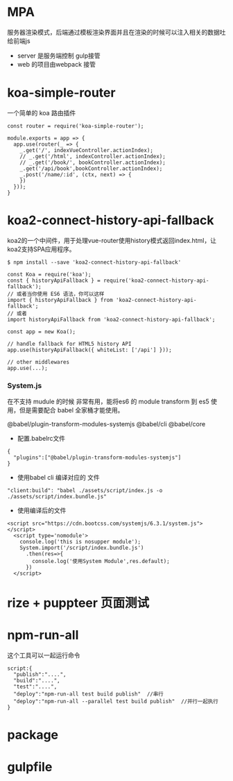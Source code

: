 # MPA
  服务器渲染模式，后端通过模板渲染界面并且在渲染的时候可以注入相关的数据吐给前端js

- server 是服务端控制 gulp接管
- web 的项目由webpack 接管


# koa-simple-router
  一个简单的 koa 路由插件
```
const router = require('koa-simple-router');

module.exports = app => {
  app.use(router(_ => {
    _.get('/', indexVueController.actionIndex);
    // _.get('/html', indexController.actionIndex);
    // _.get('/book/', bookController.actionIndex);
    _.get('/api/book',bookController.actionIndex);
    _.post('/name/:id', (ctx, next) => {
    })
  }));
}
```

# koa2-connect-history-api-fallback
koa2的一个中间件，用于处理vue-router使用history模式返回index.html，让koa2支持SPA应用程序。

```
$ npm install --save 'koa2-connect-history-api-fallback'
```

```
const Koa = require('koa');
const { historyApiFallback } = require('koa2-connect-history-api-fallback');
// 或者当你使用 ES6 语法，你可以这样
import { historyApiFallback } from 'koa2-connect-history-api-fallback';
// 或者
import historyApiFallback from 'koa2-connect-history-api-fallback';
 
const app = new Koa();
 
// handle fallback for HTML5 history API
app.use(historyApiFallback({ whiteList: ['/api'] }));
 
// other middlewares
app.use(...);
```

### System.js
在不支持 mudule 的时候 非常有用，能将es6 的 module transform 到 es5 使用，但是需要配合 babel 全家桶才能使用。

@babel/plugin-transform-modules-systemjs
@babel/cli
@babel/core

- 配置.babelrc文件 
```
{
  "plugins":["@babel/plugin-transform-modules-systemjs"]
}
```

- 使用babel cli 编译对应的 文件

```
"client:build": "babel ./assets/script/index.js -o ./assets/script/index.bundle.js"
```

- 使用编译后的文件 
```
<script src="https://cdn.bootcss.com/systemjs/6.3.1/system.js"></script>
  <script type='nomodule'>
    console.log('this is nosupper module');
    System.import('/script/index.bundle.js')
      .then(res=>{
        console.log('使用System Module',res.default);
      })
  </script>
```

# rize + puppteer 页面测试


# npm-run-all
  这个工具可以一起运行命令

```
script:{
  "publish":"....",
  "build":"....",
  "test":"....",
  "deploy":"npm-run-all test build publish"  //串行
  "deploy":"npm-run-all --parallel test build publish"  //并行一起执行
}
```
# package 

# gulpfile 
